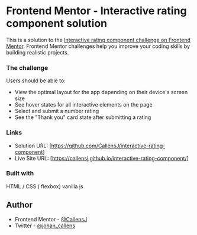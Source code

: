 # Frontend Mentor - Interactive rating component solution

This is a solution to the [Interactive rating component challenge on Frontend Mentor](https://www.frontendmentor.io/challenges/interactive-rating-component-koxpeBUmI). Frontend Mentor challenges help you improve your coding skills by building realistic projects. 


### The challenge

Users should be able to:

- View the optimal layout for the app depending on their device's screen size
- See hover states for all interactive elements on the page
- Select and submit a number rating
- See the "Thank you" card state after submitting a rating



### Links

- Solution URL: [https://github.com/CallensJ/interactive-rating-component]
- Live Site URL: [https://callensj.github.io/interactive-rating-component/]


### Built with

HTML / CSS ( flexbox)
vanilla js

## Author


- Frontend Mentor - [@CallensJ](https://www.frontendmentor.io/profile/CallensJ)
- Twitter - [@johan_callens](https://twitter.com/johan_callens)



